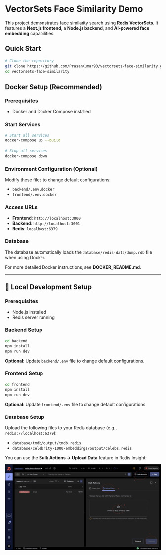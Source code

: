 # VectorSets Face Similarity Demo

This project demonstrates face similarity search using **Redis VectorSets**. It features a **Next.js frontend**, a **Node.js backend**, and **AI-powered face embedding** capabilities.

## Quick Start

```bash
# Clone the repository
git clone https://github.com/PrasanKumar93/vectorsets-face-similarity.git
cd vectorsets-face-similarity
```

## Docker Setup (Recommended)

### Prerequisites

- Docker and Docker Compose installed

### Start Services

```bash
# Start all services
docker-compose up --build

# Stop all services
docker-compose down
```

### Environment Configuration (Optional)

Modify these files to change default configurations:

- `backend/.env.docker`
- `frontend/.env.docker`

### Access URLs

- **Frontend**: `http://localhost:3000`
- **Backend**: `http://localhost:3001`
- **Redis**: `localhost:6379`

### Database

The database automatically loads the `database/redis-data/dump.rdb` file when using Docker.

For more detailed Docker instructions, see **DOCKER_README.md**.

---

## 🔧 Local Development Setup

### Prerequisites

- Node.js installed
- Redis server running

### Backend Setup

```bash
cd backend
npm install
npm run dev
```

**Optional**: Update `backend/.env` file to change default configurations.

### Frontend Setup

```bash
cd frontend
npm install
npm run dev
```

**Optional**: Update `frontend/.env` file to change default configurations.

### Database Setup

Upload the following files to your Redis database (e.g., `redis://localhost:6379`):

- `database/tmdb/output/tmdb.redis`
- `database/celebrity-1000-embeddings/output/celebs.redis`

You can use the **Bulk Actions → Upload Data** feature in Redis Insight:

![Redis Insight Upload](./docs/images/redis-insight-upload.png)
